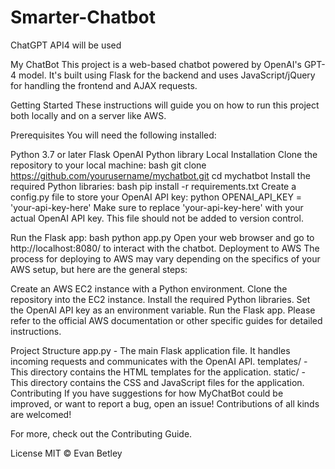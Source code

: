 # Smarter-Chatbot
 ChatGPT API4 will be used 

My ChatBot
This project is a web-based chatbot powered by OpenAI's GPT-4 model. It's built using Flask for the backend and uses JavaScript/jQuery for handling the frontend and AJAX requests.

Getting Started
These instructions will guide you on how to run this project both locally and on a server like AWS.

Prerequisites
You will need the following installed:

Python 3.7 or later
Flask
OpenAI Python library
Local Installation
Clone the repository to your local machine:
bash
git clone https://github.com/yourusername/mychatbot.git
cd mychatbot
Install the required Python libraries:
bash
pip install -r requirements.txt
Create a config.py file to store your OpenAI API key:
python
OPENAI_API_KEY = 'your-api-key-here'
Make sure to replace 'your-api-key-here' with your actual OpenAI API key. This file should not be added to version control.

Run the Flask app:
bash
python app.py
Open your web browser and go to http://localhost:8080/ to interact with the chatbot.
Deployment to AWS
The process for deploying to AWS may vary depending on the specifics of your AWS setup, but here are the general steps:

Create an AWS EC2 instance with a Python environment.
Clone the repository into the EC2 instance.
Install the required Python libraries.
Set the OpenAI API key as an environment variable.
Run the Flask app.
Please refer to the official AWS documentation or other specific guides for detailed instructions.

Project Structure
app.py - The main Flask application file. It handles incoming requests and communicates with the OpenAI API.
templates/ - This directory contains the HTML templates for the application.
static/ - This directory contains the CSS and JavaScript files for the application.
Contributing
If you have suggestions for how MyChatBot could be improved, or want to report a bug, open an issue! Contributions of all kinds are welcomed!

For more, check out the Contributing Guide.

License
MIT © Evan Betley